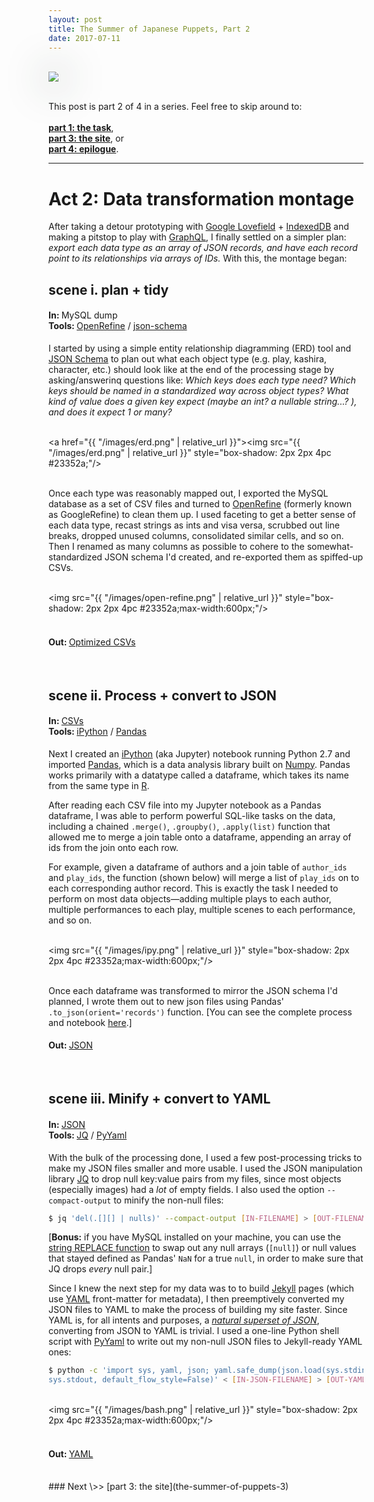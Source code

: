 ```yaml
---
layout: post
title: The Summer of Japanese Puppets, Part 2
date: 2017-07-11
---
```

<br/>
<img src="http://www.columbia.edu/cgi-bin/dlo?obj=ldpd_bun_slide_493_2_0779_0826&size=medium" style="box-shadow: 2px 2px 4pc #23352a;"/>
<br/><br/>

This post is part 2 of 4 in a series. Feel free to skip around to:<br/><br/>__[part 1: the task](the-summer-of-puppets)__,<br/>__[part 3: the site](the-summer-of-puppets-3)__, or<br/>__[part 4: epilogue](the-summer-of-puppets-4)__.

<hr/>

# Act 2: Data transformation montage

After taking a detour prototyping with [Google Lovefield](https://google.github.io/lovefield/) + [IndexedDB](https://developer.mozilla.org/en-US/docs/Web/API/IndexedDB_API) and making a pitstop to play with [GraphQL](http://graphql.org/), I finally settled on a simpler plan: _export each data type as an array of JSON records, and have each record point to its relationships via arrays of IDs._ With this, the montage began:

## scene i. plan + tidy

#### In: <span style="font-weight:400">MySQL dump</span><br/>Tools: <span style="font-weight:400">[OpenRefine](http://openrefine.org/) / [json-schema](http://json-schema.org/)</span>

I started by using a simple entity relationship diagramming (ERD) tool and [JSON Schema](http://json-schema.org/) to plan out what each object type (e.g. play, kashira, character, etc.) should look like at the end of the processing stage by asking/answerinq questions like: _Which keys does each type need? Which keys should be named in a standardized way across object types? What kind of value does a given key expect (maybe an int? a nullable string...? ), and does it expect 1 or many?_

<br/><a href="{{ "/images/erd.png" | relative_url }}"><img src="{{ "/images/erd.png" | relative_url }}" style="box-shadow: 2px 2px 4pc #23352a;"/><a/><br/><br/>

Once each type was reasonably mapped out, I exported the MySQL database as a set of CSV files and turned to [OpenRefine](http://openrefine.org/) (formerly known as GoogleRefine) to clean them up. I used faceting to get a better sense of each data type, recast strings as ints and visa versa, scrubbed out line breaks, dropped unused columns, consolidated similar cells, and so on. Then I renamed as many columns as possible to cohere to the somewhat-standardized JSON schema I'd created, and re-exported them as spiffed-up CSVs.

<br/><img src="{{ "/images/open-refine.png" | relative_url }}" style="box-shadow: 2px 2px 4pc #23352a;max-width:600px;"/><br/><br/>

#### Out: <span style="font-weight:400">[Optimized CSVs](https://github.com/mnyrop/bunraku-ipy/tree/master/in)</span>

<br/>


## scene ii. Process + convert to JSON

#### In: <span style="font-weight:400">[CSVs](https://github.com/mnyrop/bunraku-ipy/tree/master/in)</span><br/>Tools: <span style="font-weight:400">[iPython](https://ipython.org/) / [Pandas](http://pandas.pydata.org/)</span>

Next I created an [iPython](https://ipython.org/) (aka Jupyter) notebook running Python 2.7 and imported [Pandas](http://pandas.pydata.org/), which is a data analysis library built on [Numpy](http://www.numpy.org/). Pandas works primarily with a datatype called a dataframe, which takes its name from the same type in [R](https://www.r-project.org/about.html).

After reading each CSV file into my Jupyter notebook as a Pandas dataframe, I was able to perform powerful SQL-like tasks on the data, including a chained `.merge()`, `.groupby()`, `.apply(list)` function that allowed me to merge a join table onto a dataframe, appending an array of ids from the join onto each row.

For example, given a dataframe of authors and a join table of `author_ids` and `play_ids`, the function (shown below) will merge a list of `play_ids` on to each corresponding author record. This is exactly the task I needed to perform on most data objects—adding multiple plays to each author, multiple performances to each play, multiple scenes to each performance, and so on.

<br/><img src="{{ "/images/ipy.png" | relative_url }}" style="box-shadow: 2px 2px 4pc #23352a;max-width:600px;"/><br/><br/>

Once each dataframe was transformed to mirror the JSON schema I'd planned, I wrote them out to new json files using Pandas' `.to_json(orient='records')` function. [You can see the complete process and notebook [here](https://github.com/mnyrop/bunraku-ipy/blob/master/bunraku-online.ipynb).]

#### Out: <span style="font-weight:400">[JSON](https://github.com/mnyrop/bunraku-ipy/tree/master/out/json)</span>

<br/>

## scene iii. Minify + convert to YAML

#### In: <span style="font-weight:400">[JSON](https://github.com/mnyrop/bunraku-ipy/tree/master/out/json)</span><br/>Tools: <span style="font-weight:400">[JQ](https://stedolan.github.io/jq/) / [PyYaml](http://pyyaml.org/)</span>

With the bulk of the processing done, I used a few post-processing tricks to make my JSON files smaller and more usable. I used the JSON manipulation library [JQ](https://stedolan.github.io/jq/) to drop null key:value pairs from my files, since most objects (especially images) had a _lot_ of empty fields. I also used the option `--compact-output` to minify the non-null files:

```bash
$ jq 'del(.[][] | nulls)' --compact-output [IN-FILENAME] > [OUT-FILENAME]
```

[__Bonus:__ if you have MySQL installed on your machine, you can use the [string REPLACE function](https://stackoverflow.com/questions/5956993/mysql-string-replace) to swap out any null arrays (`[null]`) or null values that stayed defined as Pandas' `NaN` for a true `null`, in order to make sure that JQ drops _every_ null pair.]

Since I knew the next step for my data was to to build [Jekyll](https://jekyllrb.com) pages (which use [YAML](http://www.yaml.org/start.html) front-matter for metadata), I then preemptively converted my JSON files to YAML to make the process of building my site faster. Since YAML is, for all intents and purposes, a _[natural superset of JSON](http://www.yaml.org/spec/1.2/spec.html#id2759572)_, converting from JSON to YAML is trivial. I used a one-line Python shell script with [PyYaml](http://pyyaml.org/) to write out my non-null JSON files to Jekyll-ready YAML ones:

```bash
$ python -c 'import sys, yaml, json; yaml.safe_dump(json.load(sys.stdin),
sys.stdout, default_flow_style=False)' < [IN-JSON-FILENAME] > [OUT-YAML-FILENAME]
```

<br/><img src="{{ "/images/bash.png" | relative_url }}" style="box-shadow: 2px 2px 4pc #23352a;max-width:600px;"/><br/><br/>

#### Out: <span style="font-weight:400">[YAML](https://github.com/mnyrop/bunraku-ipy/tree/master/post-processing/yaml)</span>

<br/>
### <span style="font-weight:400">Next \>> </span>[part 3: the site](the-summer-of-puppets-3)
<br/><br/>
